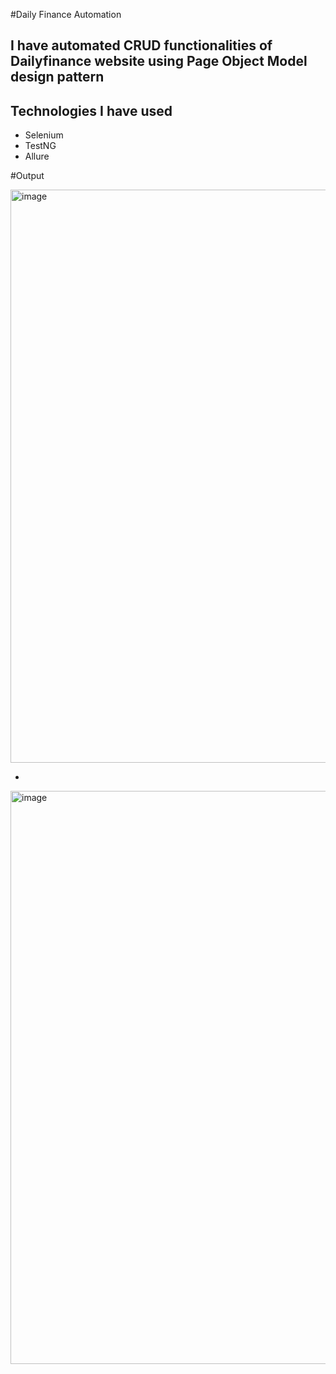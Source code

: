 #Daily Finance Automation

## I have automated CRUD functionalities of Dailyfinance website using Page Object Model design pattern

## Technologies I have used
- Selenium
- TestNG
- Allure


#Output

<img width="1920" height="917" alt="image" src="https://github.com/user-attachments/assets/b6b0c3e6-37a4-4779-838e-112295ecf30e" />

-

<img width="1920" height="917" alt="image" src="https://github.com/user-attachments/assets/44ef5a1b-1bb9-417b-9978-1431b6c678e4" />
